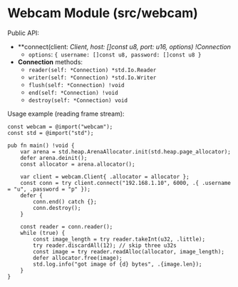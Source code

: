# Webcam Module (src/webcam)

Public API:

- **connect(client: *Client, host: []const u8, port: u16, options) !*Connection**
  - `options`: `{ username: []const u8, password: []const u8 }`
- **Connection** methods:
  - `reader(self: *Connection) *std.Io.Reader`
  - `writer(self: *Connection) *std.Io.Writer`
  - `flush(self: *Connection) !void`
  - `end(self: *Connection) !void`
  - `destroy(self: *Connection) void`

Usage example (reading frame stream):

```zig
const webcam = @import("webcam");
const std = @import("std");

pub fn main() !void {
    var arena = std.heap.ArenaAllocator.init(std.heap.page_allocator);
    defer arena.deinit();
    const allocator = arena.allocator();

    var client = webcam.Client{ .allocator = allocator };
    const conn = try client.connect("192.168.1.10", 6000, .{ .username = "u", .password = "p" });
    defer {
        conn.end() catch {}; 
        conn.destroy();
    }

    const reader = conn.reader();
    while (true) {
        const image_length = try reader.takeInt(u32, .little);
        try reader.discardAll(12); // skip three u32s
        const image = try reader.readAlloc(allocator, image_length);
        defer allocator.free(image);
        std.log.info("got image of {d} bytes", .{image.len});
    }
}
```
